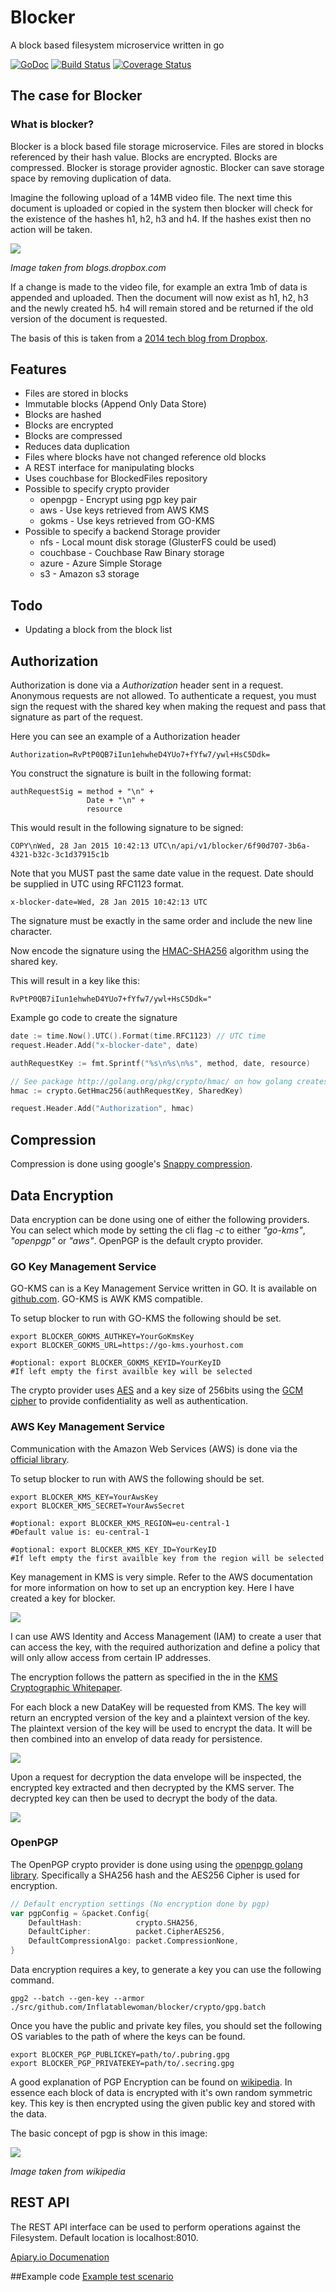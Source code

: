 Blocker
=======
A block based filesystem microservice written in go

[![GoDoc](https://godoc.org/github.com/Inflatablewoman/blocker?status.svg)](https://godoc.org/github.com/Inflatablewoman/blocker)
[![Build Status](https://travis-ci.org/Inflatablewoman/blocker.svg)](https://travis-ci.org/Inflatablewoman/blocker)
[![Coverage Status](https://coveralls.io/repos/Inflatablewoman/blocker/badge.svg)](https://coveralls.io/r/Inflatablewoman/blocker)

## The case for Blocker

### What is blocker?

Blocker is a block based file storage microservice. Files are stored in blocks referenced by their hash value. Blocks are encrypted. Blocks are compressed. Blocker is storage provider agnostic. Blocker can save storage space by removing duplication of data.

Imagine the following upload of a 14MB video file. The next time this document is uploaded or copied in the system then blocker will check for the existence of the hashes h1, h2, h3 and h4. If the hashes exist then no action will be taken.

![](images/DropboxFileFormat.png?raw=true)

_Image taken from blogs.dropbox.com_

If a change is made to the video file, for example an extra 1mb of data is appended and uploaded. Then the document will now exist as h1, h2, h3 and the newly created h5. h4 will remain stored and be returned if the old version of the document is requested.

The basis of this is taken from a [2014 tech blog from Dropbox](https://blogs.dropbox.com/tech/2014/07/streaming-file-synchronization/).

## Features

- Files are stored in blocks
- Immutable blocks (Append Only Data Store)
- Blocks are hashed
- Blocks are encrypted
- Blocks are compressed
- Reduces data duplication
- Files where blocks have not changed reference old blocks
- A REST interface for manipulating blocks
- Uses couchbase for BlockedFiles repository
- Possible to specify crypto provider
   + openpgp - Encrypt using pgp key pair
   + aws - Use keys retrieved from AWS KMS
   + gokms - Use keys retrieved from GO-KMS
- Possible to specify a backend Storage provider
   + nfs - Local mount disk storage (GlusterFS could be used)
   + couchbase - Couchbase Raw Binary storage
   + azure - Azure Simple Storage
   + s3 - Amazon s3 storage

## Todo

- Updating a block from the block list

## Authorization

Authorization is done via a *Authorization* header sent in a request.  Anonymous requests are not allowed.  To authenticate a request, you must sign the request with the shared key when making the request and pass that signature as part of the request.  

Here you can see an example of a Authorization header
```
Authorization=RvPtP0QB7iIun1ehwheD4YUo7+fYfw7/ywl+HsC5Ddk=
```

You construct the signature is built in the following format:

```
authRequestSig = method + "\n" +
                 Date + "\n" +
                 resource
```

This would result in the following signature to be signed:

```
COPY\nWed, 28 Jan 2015 10:42:13 UTC\n/api/v1/blocker/6f90d707-3b6a-4321-b32c-3c1d37915c1b
```

Note that you MUST past the same date value in the request.  Date should be supplied in UTC using RFC1123 format.

```
x-blocker-date=Wed, 28 Jan 2015 10:42:13 UTC
```

  The signature must be exactly in the same order and include the new line character.  

Now encode the signature using the [HMAC-SHA256](http://en.wikipedia.org/wiki/Hash-based_message_authentication_code) algorithm using the shared key.

This will result in a key like this:
```
RvPtP0QB7iIun1ehwheD4YUo7+fYfw7/ywl+HsC5Ddk="
```

Example go code to create the signature

```go
date := time.Now().UTC().Format(time.RFC1123) // UTC time
request.Header.Add("x-blocker-date", date)

authRequestKey := fmt.Sprintf("%s\n%s\n%s", method, date, resource)

// See package http://golang.org/pkg/crypto/hmac/ on how golang creates hmacs
hmac := crypto.GetHmac256(authRequestKey, SharedKey)  

request.Header.Add("Authorization", hmac)
```

## Compression

Compression is done using google's [Snappy compression](https://code.google.com/p/snappy/).

## Data Encryption

Data encryption can be done using one of either the following providers.  You can select which mode by setting the cli flag *-c* to either *"go-kms"*, *"openpgp"* or *"aws"*.  OpenPGP is the default crypto provider.

### GO Key Management Service

GO-KMS can is a Key Management Service written in GO.  It is available on [github.com](https://github.com/Inflatablewoman/go-kms).  GO-KMS is AWK KMS compatible.

To setup blocker to run with GO-KMS the following should be set.

```
export BLOCKER_GOKMS_AUTHKEY=YourGoKmsKey
export BLOCKER_GOKMS_URL=https://go-kms.yourhost.com

#optional: export BLOCKER_GOKMS_KEYID=YourKeyID
#If left empty the first availble key will be selected
```

The crypto provider uses [AES](http://en.wikipedia.org/wiki/Advanced_Encryption_Standard) and a key size of 256bits using the [GCM cipher](http://en.wikipedia.org/wiki/Galois/Counter_Mode) to provide confidentiality as well as authentication.  

### AWS Key Management Service

Communication with the Amazon Web Services (AWS) is done via the [official library]("http://www.github.com/awslabs/aws-sdk-go/aws").

To setup blocker to run with AWS the following should be set.

```
export BLOCKER_KMS_KEY=YourAwsKey
export BLOCKER_KMS_SECRET=YourAwsSecret

#optional: export BLOCKER_KMS_REGION=eu-central-1
#Default value is: eu-central-1

#optional: export BLOCKER_KMS_KEY_ID=YourKeyID
#If left empty the first availble key from the region will be selected

```

Key management in KMS is very simple.  Refer to the AWS documentation for more information on how to set up an encryption key.  Here I have created a key for blocker.

![](images/aws_key_management.png?raw=true)

I can use AWS Identity and Access Management (IAM) to create a user that can access the key, with the required authorization and define a policy that will only allow access from certain IP addresses.

The encryption follows the pattern as specified in the in the [KMS Cryptographic Whitepaper](https://d0.awsstatic.com/whitepapers/KMS-Cryptographic-Details.pdf).

For each block a new DataKey will be requested from KMS.  The key will return an encrypted version of the key and a plaintext version of the key.  The plaintext version of the key will be used to encrypt the data.  It will be then combined into an envelop of data ready for persistence.

![](images/aws_encrypt.png?raw=true)

Upon a request for decryption the data envelope will be inspected, the encrypted key extracted and then decrypted by the KMS server.  The decrypted key can then be used to decrypt the body of the data.

![](images/aws_decrypt.png?raw=true)

### OpenPGP

The OpenPGP crypto provider is done using using the [openpgp golang library](https://godoc.org/golang.org/x/crypto/openpgp).  Specifically a SHA256 hash and the AES256 Cipher is used for encryption.  

```go
// Default encryption settings (No encryption done by pgp)
var pgpConfig = &packet.Config{
	DefaultHash:            crypto.SHA256,
	DefaultCipher:          packet.CipherAES256,
	DefaultCompressionAlgo: packet.CompressionNone,
}
```

Data encryption requires a key, to generate a key you can use the following command.  

```
gpg2 --batch --gen-key --armor ./src/github.com/Inflatablewoman/blocker/crypto/gpg.batch
```

Once you have the public and private key files, you should set the following OS variables to the path of where the keys can be found.

```
export BLOCKER_PGP_PUBLICKEY=path/to/.pubring.gpg
export BLOCKER_PGP_PRIVATEKEY=path/to/.secring.gpg
```

A good explanation of PGP Encryption can be found on [wikipedia](http://en.wikipedia.org/wiki/Pretty_Good_Privacy).  In essence each block of data is encrypted with it's own random symmetric key.  This key is then encrypted using the given public key and stored with the data.

The basic concept of pgp is show in this image:

![](images/PGP-diagram-wikipedia-479x500.jpg?raw=true)

_Image taken from wikipedia_

## REST API

The REST API interface can be used to perform operations against the Filesystem.  Default location is localhost:8010.

[Apiary.io Documenation](http://docs.blockerapi.apiary.io)

##Example code
[Example test scenario](https://github.com/Inflatablewoman/blocker/blob/master/server/server_test.go)
